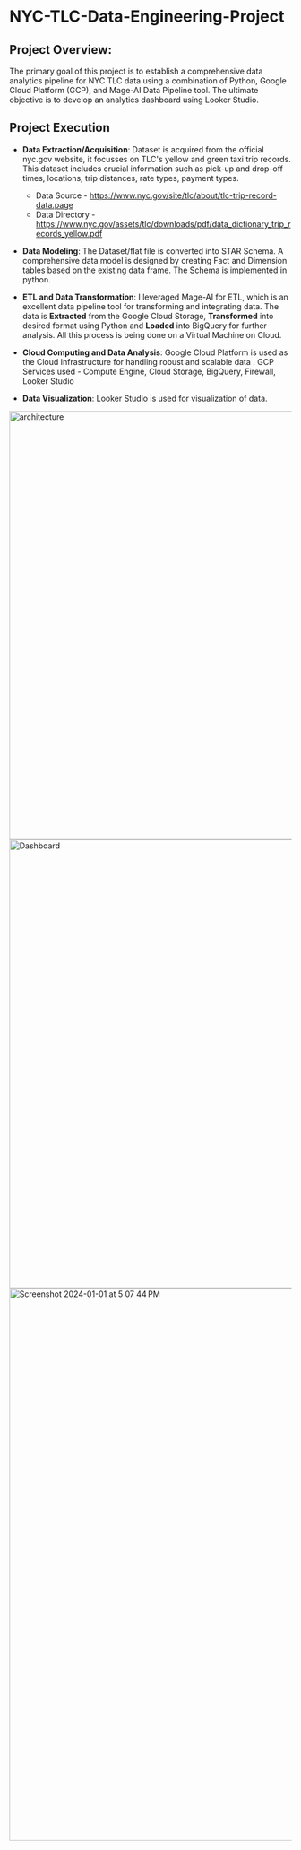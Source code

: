 # NYC-TLC-Data-Engineering-Project


## Project Overview:

The primary goal of this project is to establish a comprehensive data analytics pipeline for NYC TLC data using a combination of Python, Google Cloud Platform (GCP), and Mage-AI Data Pipeline tool. The ultimate objective is to develop an analytics dashboard using Looker Studio.

## Project Execution

* **Data Extraction/Acquisition**:
Dataset is acquired from the official nyc.gov website, it focusses on TLC's yellow and green taxi trip records. This dataset includes crucial information such as pick-up and drop-off times, locations, trip distances, rate types, payment types. 

  * Data Source - https://www.nyc.gov/site/tlc/about/tlc-trip-record-data.page
  * Data Directory - https://www.nyc.gov/assets/tlc/downloads/pdf/data_dictionary_trip_records_yellow.pdf

* **Data Modeling**:
The Dataset/flat file is converted into STAR Schema. A comprehensive data model is designed by creating Fact and Dimension tables based on the existing data frame. The Schema is implemented in python.

* **ETL and Data Transformation**:
I leveraged Mage-AI for ETL, which is an excellent data pipeline tool for transforming and integrating data. The data is **Extracted** from the Google Cloud Storage, **Transformed** into desired format using Python and **Loaded** into BigQuery for further analysis. All this process is being done on a Virtual Machine on Cloud.

* **Cloud Computing and Data Analysis**:
Google Cloud Platform is used as the Cloud Infrastructure for handling robust and scalable data . GCP Services used - Compute Engine, Cloud Storage, BigQuery, Firewall, Looker Studio

* **Data Visualization**:
Looker Studio is used for visualization of data. 

<img width="765" alt="architecture" src="https://github.com/akhil-rachure/NYC-TLC-Data-Engineering-Project/assets/25721124/81b78089-1c77-45f5-bc70-3de28c99fea4">



<img width="800" alt="Dashboard" src="https://github.com/akhil-rachure/NYC-TLC-Data-Engineering-Project/assets/25721124/21eec091-ea3e-4de2-9f19-945c0b13cf72">

<img width="986" alt="Screenshot 2024-01-01 at 5 07 44 PM" src="https://github.com/akhil-rachure/NYC-TLC-Data-Engineering-Project/assets/25721124/a14840a8-98bf-4dea-b503-61f4077ed949">
